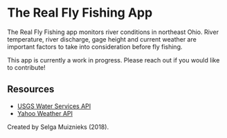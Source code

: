 # The Real Fly Fishing App

The Real Fly Fishing app monitors river conditions in northeast Ohio. River temperature, river discharge, gage height and current weather are important factors to take into consideration before fly fishing.

This app is currently a work in progress. Please reach out if you would like to contribute!

## Resources
* [USGS Water Services API](https://waterservices.usgs.gov/)
* [Yahoo Weather API](https://developer.yahoo.com/weather/)


Created by Selga Muiznieks (2018). 
